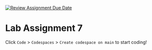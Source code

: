 [![Review Assignment Due Date](https://classroom.github.com/assets/deadline-readme-button-22041afd0340ce965d47ae6ef1cefeee28c7c493a6346c4f15d667ab976d596c.svg)](https://classroom.github.com/a/CAhcQgr6)
# Lab Assignment 7

Click `Code` > `Codespaces` > `Create codespace on main` to start coding!
